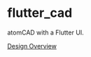 # flutter_cad

atomCAD with a Flutter UI.

[Design Overview](./doc/design_overview/design_overview.md)

